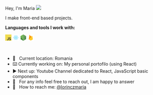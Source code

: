 Hey, I'm Maria <img src="https://media.giphy.com/media/hvRJCLFzcasrR4ia7z/giphy.gif" width="25px">

I make front-end based projects. <br />

 

**Languages and tools I work with:**  

<code><img height="20" src="https://raw.githubusercontent.com/github/explore/80688e429a7d4ef2fca1e82350fe8e3517d3494d/topics/javascript/javascript.png"></code>
<code><img height="20" src="https://raw.githubusercontent.com/github/explore/80688e429a7d4ef2fca1e82350fe8e3517d3494d/topics/react/react.png"></code>
<code><img height="20" src="https://raw.githubusercontent.com/github/explore/80688e429a7d4ef2fca1e82350fe8e3517d3494d/topics/nodejs/nodejs.png"></code>
<code><img height="20" src="https://raw.githubusercontent.com/github/explore/80688e429a7d4ef2fca1e82350fe8e3517d3494d/topics/firebase/firebase.png"></code>


<br />

- 📍 &nbsp;	Current location: Romania
- ⌨️ Currently working on: My personal portofilo (using React)
- ▶️ Next up: Youtube Channel dedicated to React, JavaScript basic components
- 💬 &nbsp;	For any info feel free to reach out, I am happy to answer
- 💌 &nbsp;	How to reach me: [@lorinczmaria](https://www.linkedin.com/in/lorinczmaria/)
